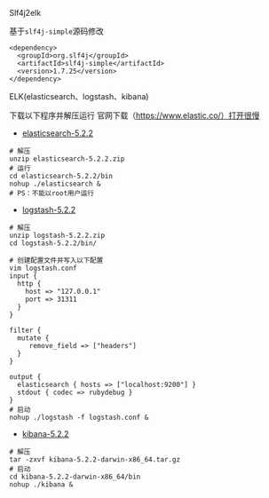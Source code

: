 Slf4j2elk

基于`slf4j-simple`源码修改
```
<dependency>
  <groupId>org.slf4j</groupId>
  <artifactId>slf4j-simple</artifactId>
  <version>1.7.25</version>
</dependency>
```
    


ELK(elasticsearch、logstash、kibana)

下载以下程序并解压运行
官网下载（https://www.elastic.co/）打开很慢

- [elasticsearch-5.2.2](https://denghb.com/dl/elasticsearch-5.2.2.zip)
```
# 解压
unzip elasticsearch-5.2.2.zip
# 运行
cd elasticsearch-5.2.2/bin
nohup ./elasticsearch &
# PS：不能以root用户运行
```

- [logstash-5.2.2](https://denghb.com/dl/logstash-5.2.2.zip)
```
# 解压
unzip logstash-5.2.2.zip
cd logstash-5.2.2/bin/

# 创建配置文件并写入以下配置
vim logstash.conf 
input {
  http {
    host => "127.0.0.1"
    port => 31311
  }
}

filter {
  mutate {
     remove_field => ["headers"]
  }
}

output {
  elasticsearch { hosts => ["localhost:9200"] }
  stdout { codec => rubydebug }
}
# 启动
nohup ./logstash -f logstash.conf &
```

- [kibana-5.2.2](https://denghb.com/dl/kibana-5.2.2-darwin-x86_64.tar.gz)
```
# 解压
tar -zxvf kibana-5.2.2-darwin-x86_64.tar.gz
# 启动
cd kibana-5.2.2-darwin-x86_64/bin
nohup ./kibana &
```


